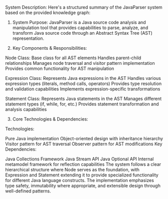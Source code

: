 System Description: Here's a structured summary of the JavaParser system based on the provided knowledge graph:

1. System Purpose:
JavaParser is a Java source code analysis and manipulation tool that provides capabilities to parse, analyze, and transform Java source code through an Abstract Syntax Tree (AST) representation.

2. Key Components & Responsibilities:

Node Class:
Base class for all AST elements
Handles parent-child relationships
Manages node traversal and visitor pattern implementation
Provides common functionality for AST manipulation

Expression Class:
Represents Java expressions in the AST
Handles various expression types (literals, method calls, operators)
Provides type resolution and validation capabilities
Implements expression-specific transformations

Statement Class:
Represents Java statements in the AST
Manages different statement types (if, while, for, etc.)
Provides statement transformation and analysis capabilities

3. Core Technologies & Dependencies:

Technologies:

Pure Java implementation
Object-oriented design with inheritance hierarchy
Visitor pattern for AST traversal
Observer pattern for AST modifications
Key Dependencies:

Java Collections Framework
Java Stream API
Java Optional API
Internal metamodel framework for reflection capabilities
The system follows a clear hierarchical structure where Node serves as the foundation, with Expression and Statement extending it to provide specialized functionality for different Java language constructs. The implementation emphasizes type safety, immutability where appropriate, and extensible design through well-defined patterns.